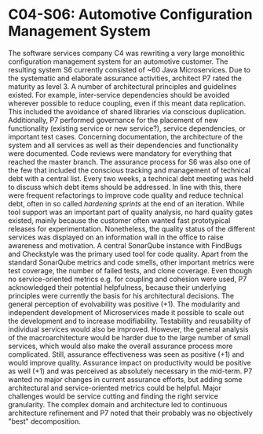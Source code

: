 # C04-S06: Automotive Configuration Management System

The software services company C4 was rewriting a very large monolithic configuration management system for an automotive customer. The resulting system S6 currently consisted of ~60 Java Microservices. Due to the systematic and elaborate assurance activities, architect P7 rated the maturity as level 3. A number of architectural principles and guidelines existed. For example, inter-service dependencies should be avoided wherever possible to reduce coupling, even if this meant data replication. This included the avoidance of shared libraries via conscious duplication. Additionally, P7 performed governance for the placement of new functionality (existing service or new service?), service dependencies, or important test cases. Concerning documentation, the architecture of the system and all services as well as their dependencies and functionality were documented. Code reviews were mandatory for everything that reached the master branch. The assurance process for S6 was also one of the few that included the conscious tracking and management of technical debt with a central list. Every two weeks, a technical debt meeting was held to discuss which debt items should be addressed. In line with this, there were frequent refactorings to improve code quality and reduce technical debt, often in so called *hardening sprints* at the end of an iteration. While tool support was an important part of quality analysis, no hard quality gates existed, mainly because the customer often wanted fast prototypical releases for experimentation. Nonetheless, the quality status of the different services was displayed on an information wall in the office to raise awareness and motivation. A central SonarQube instance with FindBugs and Checkstyle was the primary used tool for code quality. Apart from the standard SonarQube metrics and code smells, other important metrics were test coverage, the number of failed tests, and clone coverage. Even though no service-oriented metrics e.g. for coupling and cohesion were used, P7 acknowledged their potential helpfulness, because their underlying principles were currently the basis for his architectural decisions. The general perception of evolvability was positive (+1). The modularity and independent development of Microservices made it possible to scale out the development and to increase modifiability. Testability and reusability of individual services would also be improved. However, the general analysis of the macroarchitecture would be harder due to the large number of small services, which would also make the overall assurance process more complicated. Still, assurance effectiveness was seen as positive (+1) and would improve quality. Assurance impact on productivity would be positive as well (+1) and was perceived as absolutely necessary in the mid-term. P7 wanted no major changes in current assurance efforts, but adding some architectural and service-oriented metrics could be helpful. Major challenges would be service cutting and finding the right service granularity. The complex domain and architecture led to continuous architecture refinement and P7 noted that their probably was no objectively "best" decomposition.